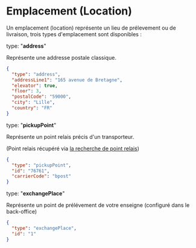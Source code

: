 # Emplacement (Location)

Un emplacement (location) représente un lieu de prélevement ou de livraison, trois types d'emplacement sont disponibles :

<!--
type: tab
title: Adresse
-->
type: "**address**"

Représente une addresse postale classique.
```json
{
  "type": "address",
  "addressLine1": "165 avenue de Bretagne",
  "elevator": true,
  "floor": 3,
  "postalCode": "59000",
  "city": "Lille",
  "country": "FR"
}
```
<!--
type: tab
title: Point relais
-->
type: "**pickupPoint**"

Représente un point relais précis d'un transporteur.

(Point relais récupéré via [la recherche de point relais](https://woop.stoplight.io/docs/retailer/retailer_to_woop.v1.4.0.json/paths/~1pickupPoints/get))
```json
{
  "type": "pickupPoint",
  "id": "76761",
  "carrierCode": "bpost"
}
```

<!--
type: tab
title: Point de prélèvement
-->
type: "**exchangePlace**"

Représente un point de prélévement de votre enseigne (configuré dans le back-office)
```json
{
  "type": "exchangePlace",
  "id": "1"
}
````
<!-- type: tab-end -->


